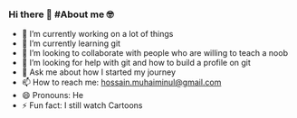 ### Hi there 👋 #About me 🤓

- 🔭 I’m currently working on a lot of things
- 🌱 I’m currently learning git
- 👯 I’m looking to collaborate with people who are willing to teach a noob
- 🤔 I’m looking for help with git and how to build a profile on git
- 💬 Ask me about how I started my journey
- 📫 How to reach me: hossain.muhaiminul@gmail.com
- 😄 Pronouns: He
- ⚡ Fun fact: I still watch Cartoons
